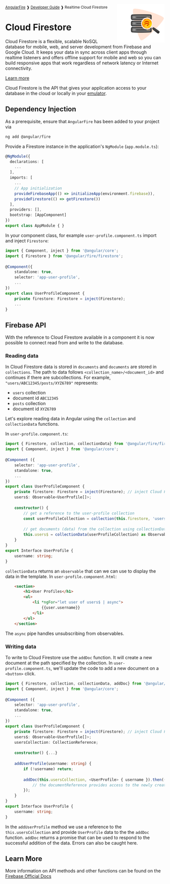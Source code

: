 <img align="right" width="30%" src="images/firestore-illo_1x.png">

<small>
<a href="https://github.com/angular/angularfire">AngularFire</a> &#10097; <a href="../README.md#developer-guide">Developer Guide</a> &#10097; Realtime Cloud Firestore
</small>

# Cloud Firestore

Cloud Firestore is a flexible, scalable NoSQL database for mobile, web, and server development from Firebase and Google Cloud. It keeps your data in sync across client apps through realtime listeners and offers offline support for mobile and web so you can build responsive apps that work regardless of network latency or Internet connectivity. 

[Learn more](https://firebase.google.com/docs/firestore)

Cloud Firestore is the API that gives your application access to your database in the cloud or locally in your [emulator](https://firebase.google.com/docs/emulator-suite).

## Dependency Injection

As a prerequisite, ensure that `AngularFire` has been added to your project via
```bash
ng add @angular/fire
```
Provide a Firestore instance in the application's `NgModule` (`app.module.ts`):

```typescript
@NgModule({
  declarations: [
    ...
  ],
  imports: [
    ...
    // App initialization
    provideFirebaseApp(() => initializeApp(environment.firebase)),
    provideFirestore(() => getFirestore())
  ],
  providers: [],
  bootstrap: [AppComponent]
})
export class AppModule { }
```


In your component class, for example `user-profile.component.ts` import and inject `Firestore`:

```typescript
import { Component, inject } from '@angular/core';
import { Firestore } from '@angular/fire/firestore';

@Component({
    standalone: true,
    selector: 'app-user-profile',
    ...
})
export class UserProfileComponent {
    private firestore: Firestore = inject(Firestore);
    ...
}
```

## Firebase API
With the reference to Cloud Firestore available in a component it is now possible to connect read from and write to the database.

### Reading data
In Cloud Firestore data is stored in `documents` and `documents` are stored in `collections`. The path to data follows `<collection_name>/<document_id>` and continues if there are subcollections. For example, `"users/ABC12345/posts/XYZ6789"` represents:
* `users` collection
* document id `ABC12345`
* `posts` collection
* document id `XYZ6789`


Let's explore reading data in Angular using the `collection` and `collectionData` functions.

In `user-profile.component.ts`:

```typescript
import { Firestore, collection, collectionData} from '@angular/fire/firestore';
import { Component, inject } from '@angular/core';

@Component ({
    selector: 'app-user-profile',
    standalone: true,
    ...
})
export class UserProfileComponent {
    private firestore: Firestore = inject(Firestore); // inject Cloud Firestore
    users$: Observable<UserProfile[]>;

    constructor() {
        // get a reference to the user-profile collection
        const userProfileCollection = collection(this.firestore, 'users');

        // get documents (data) from the collection using collectionData
        this.users$ = collectionData(userProfileCollection) as Observable<UserProfile[]>;
    }
}
export Interface UserProfile {
    username: string;
}
```
`collectionData` returns an `observable` that can we can use to display the data in the template. In `user-profile.component.html`:

```html
    <section>
        <h1>User Profiles</h1>
        <ul>
            <li *ngFor="let user of users$ | async">
                {{user.username}}
            </li>
        </ul>
    </section>
```

The `async` pipe handles unsubscribing from observables.

### Writing data
To write to Cloud Firestore use the `addDoc` function. It will create a new document at the path specified by the collection. In `user-profile.component.ts`, we'll update the code to add a new document on a `<button>` click.


```typescript
import { Firestore, collection, collectionData, addDoc} from '@angular/fire/firestore';
import { Component, inject } from '@angular/core';

@Component ({
    selector: 'app-user-profile',
    standalone: true,
    ...
})
export class UserProfileComponent {
    private firestore: Firestore = inject(Firestore); // inject Cloud Firestore
    users$: Observable<UserProfile[]>;
    usersCollection: CollectionReference;
    
    constructor() {...}

    addUserProfile(username: string) {
        if (!username) return;

        addDoc(this.usersCollection, <UserProfile> { username }).then((documentReference: DocumentReference) => {
            // the documentReference provides access to the newly created document
        });
    }
}
export Interface UserProfile {
    username: string;
}
```
In the `addUserProfile` method we use a reference to the `this.usersCollection` and provide `UserProfile` data to the the `addDoc` function. `addDoc` returns a promise that can be used to respond to the successful addition of the data. Errors can also be caught here.

## Learn More
More information on API methods and other functions can be found on the [Firebase Official Docs](https://firebase.google.com/docs/reference/js/firestore_)

